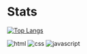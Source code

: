 
# Stats
[![Top Langs](https://github-readme-stats.vercel.app/api/top-langs/?username=evon27&show_icons=true&theme=radical)](https://github.com/evon27)

<img alt="html" src ="https://img.shields.io/badge/HTML-E34F26.svg?&style=for-the-badge&logo=HTML5&logoColor=white"/>
<img alt="css" src ="https://img.shields.io/badge/CSS-E34F26.svg?&style=for-the-badge&logo=CSS3&logoColor=white"/>
<img alt="javascript" src ="https://img.shields.io/badge/Javascirpt-E34F26.svg?&style=for-the-badge&logo=JavaScript&logoColor=white"/>
